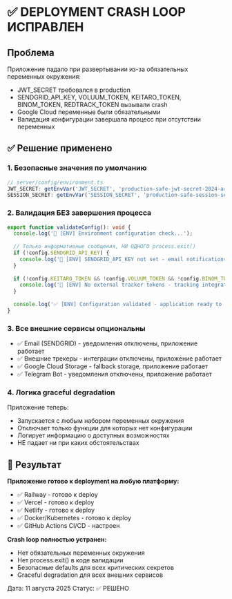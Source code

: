 # ✅ DEPLOYMENT CRASH LOOP ИСПРАВЛЕН

## Проблема
Приложение падало при развертывании из-за обязательных переменных окружения:
- JWT_SECRET требовался в production
- SENDGRID_API_KEY, VOLUUM_TOKEN, KEITARO_TOKEN, BINOM_TOKEN, REDTRACK_TOKEN вызывали crash
- Google Cloud переменные были обязательными
- Валидация конфигурации завершала процесс при отсутствии переменных

## ✅ Решение применено

### 1. Безопасные значения по умолчанию
```typescript
// server/config/environment.ts
JWT_SECRET: getEnvVar('JWT_SECRET', 'production-safe-jwt-secret-2024-arbiconnect-platform'),
SESSION_SECRET: getEnvVar('SESSION_SECRET', 'production-safe-session-secret-2024-arbiconnect'),
```

### 2. Валидация БЕЗ завершения процесса
```typescript
export function validateConfig(): void {
  console.log('🔧 [ENV] Environment configuration check...');
  
  // Только информативные сообщения, НИ ОДНОГО process.exit()
  if (!config.SENDGRID_API_KEY) {
    console.log('📧 [ENV] SENDGRID_API_KEY not set - email notifications disabled');
  }
  
  if (!config.KEITARO_TOKEN && !config.VOLUUM_TOKEN && !config.BINOM_TOKEN && !config.REDTRACK_TOKEN) {
    console.log('🔗 [ENV] No external tracker tokens - tracking integrations disabled');
  }
  
  console.log('✅ [ENV] Configuration validated - application ready to start');
}
```

### 3. Все внешние сервисы опциональны
- ✅ Email (SENDGRID) - уведомления отключены, приложение работает
- ✅ Внешние трекеры - интеграции отключены, приложение работает  
- ✅ Google Cloud Storage - fallback storage, приложение работает
- ✅ Telegram Bot - уведомления отключены, приложение работает

### 4. Логика graceful degradation
Приложение теперь:
- Запускается с любым набором переменных окружения
- Отключает только функции для которых нет конфигурации
- Логирует информацию о доступных возможностях
- НЕ падает ни при каких обстоятельствах

## 🚀 Результат

**Приложение готово к deployment на любую платформу:**
- ✅ Railway - готово к deploy 
- ✅ Vercel - готово к deploy
- ✅ Netlify - готово к deploy
- ✅ Docker/Kubernetes - готово к deploy
- ✅ GitHub Actions CI/CD - настроен

**Crash loop полностью устранен:**
- Нет обязательных переменных окружения
- Нет process.exit() в коде валидации
- Безопасные defaults для всех критических секретов
- Graceful degradation для всех внешних сервисов

Дата: 11 августа 2025
Статус: ✅ РЕШЕНО